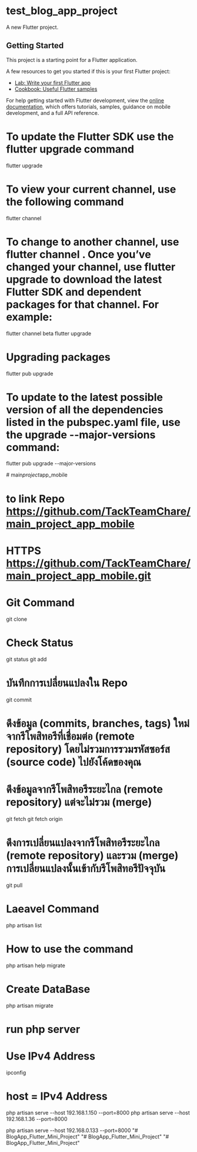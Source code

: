 # test_blog_app_project

A new Flutter project.

## Getting Started

This project is a starting point for a Flutter application.

A few resources to get you started if this is your first Flutter project:

- [Lab: Write your first Flutter app](https://docs.flutter.dev/get-started/codelab)
- [Cookbook: Useful Flutter samples](https://docs.flutter.dev/cookbook)

For help getting started with Flutter development, view the
[online documentation](https://docs.flutter.dev/), which offers tutorials,
samples, guidance on mobile development, and a full API reference.


# To update the Flutter SDK use the flutter upgrade command
flutter upgrade

# To view your current channel, use the following command
flutter channel

# To change to another channel, use flutter channel <channel-name>. Once you’ve changed your channel, use flutter upgrade to download the latest Flutter SDK and dependent packages for that channel. For example:
flutter channel beta
flutter upgrade

# Upgrading packages
flutter pub upgrade

# To update to the latest possible version of all the dependencies listed in the pubspec.yaml file, use the upgrade --major-versions command:
flutter pub upgrade --major-versions


#   m a i n _ p r o j e c t _ a p p _ m o b i l e 

# to link Repo https://github.com/TackTeamChare/main_project_app_mobile
# HTTPS https://github.com/TackTeamChare/main_project_app_mobile.git

# Git Command
git clone
# Check Status 
git status 
git add
#  บันทึกการเปลี่ยนแปลงใน Repo
git commit
# ดึงข้อมูล (commits, branches, tags) ใหม่จากรีโพสิทอรีที่เชื่อมต่อ (remote repository) โดยไม่รวมการรวมรหัสซอร์ส (source code) ไปยังโค้ดของคุณ  

# ดึงข้อมูลจากรีโพสิทอรีระยะไกล (remote repository) แต่จะไม่รวม (merge)
git fetch 
git fetch origin

# ดึงการเปลี่ยนแปลงจากรีโพสิทอรีระยะไกล (remote repository) และรวม (merge) การเปลี่ยนแปลงนั้นเข้ากับรีโพสิทอรีปัจจุบัน
git pull

# Laeavel Command

php artisan list
# How to use the command
php artisan help migrate
# Create DataBase
php artisan migrate




# run php server
# Use IPv4 Address
ipconfig 
#  host =  IPv4 Address
php artisan serve --host 192.168.1.150 --port=8000
php artisan serve --host 192.168.1.36 --port=8000

php artisan serve --host 192.168.0.133 --port=8000
"# BlogApp_Flutter_Mini_Project"
"# BlogApp_Flutter_Mini_Project"
"# BlogApp_Flutter_Mini_Project"
